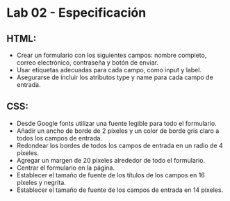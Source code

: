 # Lab 02 - Especificación

## HTML:​

- Crear un formulario con los siguientes campos: nombre completo, correo electrónico, contraseña y botón de enviar.​
- Usar etiquetas adecuadas para cada campo, como input y label.​
- Asegurarse de incluir los atributos type y name para cada campo de entrada.​

## CSS:​

- Desde Google fonts utilizar una fuente legible para todo el formulario.​
- Añadir un ancho de borde de 2 píxeles y un color de borde gris claro a todos los campos de entrada.​
- Redondear los bordes de todos los campos de entrada en un radio de 4 píxeles.​
- Agregar un margen de 20 píxeles alrededor de todo el formulario.​
- Centrar el formulario en la página.​
- Establecer el tamaño de fuente de los títulos de los campos en 16 píxeles y negrita.​
- Establecer el tamaño de fuente de los campos de entrada en 14 píxeles.
